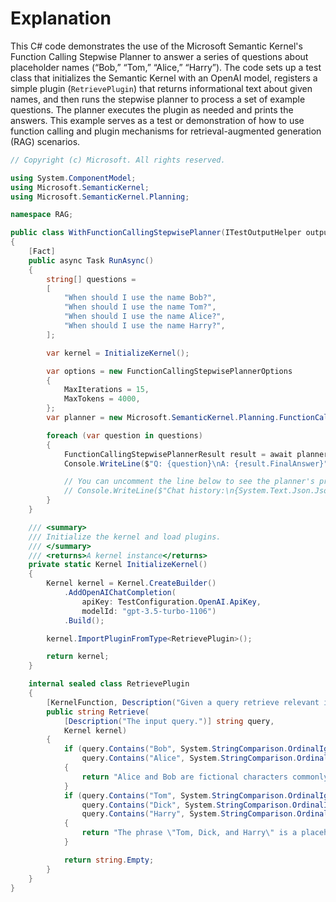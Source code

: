 # Explanation

This C# code demonstrates the use of the Microsoft Semantic Kernel's Function Calling Stepwise Planner to answer a series of questions about placeholder names (“Bob,” “Tom,” “Alice,” “Harry”). The code sets up a test class that initializes the Semantic Kernel with an OpenAI model, registers a simple plugin (`RetrievePlugin`) that returns informational text about given names, and then runs the stepwise planner to process a set of example questions. The planner executes the plugin as needed and prints the answers. This example serves as a test or demonstration of how to use function calling and plugin mechanisms for retrieval-augmented generation (RAG) scenarios.

```csharp
// Copyright (c) Microsoft. All rights reserved.

using System.ComponentModel;
using Microsoft.SemanticKernel;
using Microsoft.SemanticKernel.Planning;

namespace RAG;

public class WithFunctionCallingStepwisePlanner(ITestOutputHelper output) : BaseTest(output)
{
    [Fact]
    public async Task RunAsync()
    {
        string[] questions =
        [
            "When should I use the name Bob?",
            "When should I use the name Tom?",
            "When should I use the name Alice?",
            "When should I use the name Harry?",
        ];

        var kernel = InitializeKernel();

        var options = new FunctionCallingStepwisePlannerOptions
        {
            MaxIterations = 15,
            MaxTokens = 4000,
        };
        var planner = new Microsoft.SemanticKernel.Planning.FunctionCallingStepwisePlanner(options);

        foreach (var question in questions)
        {
            FunctionCallingStepwisePlannerResult result = await planner.ExecuteAsync(kernel, question);
            Console.WriteLine($"Q: {question}\nA: {result.FinalAnswer}");

            // You can uncomment the line below to see the planner's process for completing the request.
            // Console.WriteLine($"Chat history:\n{System.Text.Json.JsonSerializer.Serialize(result.ChatHistory)}");
        }
    }

    /// <summary>
    /// Initialize the kernel and load plugins.
    /// </summary>
    /// <returns>A kernel instance</returns>
    private static Kernel InitializeKernel()
    {
        Kernel kernel = Kernel.CreateBuilder()
            .AddOpenAIChatCompletion(
                apiKey: TestConfiguration.OpenAI.ApiKey,
                modelId: "gpt-3.5-turbo-1106")
            .Build();

        kernel.ImportPluginFromType<RetrievePlugin>();

        return kernel;
    }

    internal sealed class RetrievePlugin
    {
        [KernelFunction, Description("Given a query retrieve relevant information")]
        public string Retrieve(
            [Description("The input query.")] string query,
            Kernel kernel)
        {
            if (query.Contains("Bob", System.StringComparison.OrdinalIgnoreCase) ||
                query.Contains("Alice", System.StringComparison.OrdinalIgnoreCase))
            {
                return "Alice and Bob are fictional characters commonly used as placeholders in discussions about cryptographic systems and protocols,[1] and in other science and engineering literature where there are several participants in a thought experiment.";
            }
            if (query.Contains("Tom", System.StringComparison.OrdinalIgnoreCase) ||
                query.Contains("Dick", System.StringComparison.OrdinalIgnoreCase) ||
                query.Contains("Harry", System.StringComparison.OrdinalIgnoreCase))
            {
                return "The phrase \"Tom, Dick, and Harry\" is a placeholder for unspecified people.[1][2] The phrase most commonly occurs as \"every Tom, Dick, and Harry\", meaning everyone, and \"any Tom, Dick, or Harry\", meaning anyone.";
            }

            return string.Empty;
        }
    }
}
```
